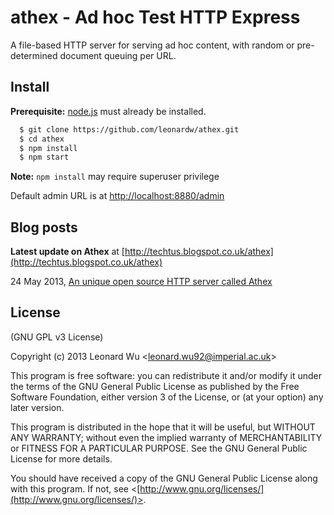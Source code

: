 # athex - Ad hoc Test HTTP Express

A file-based HTTP server for serving ad hoc content, with random or pre-determined
document queuing per URL.


## Install

**Prerequisite:** [node.js](http://nodejs.org/) must already be installed.

```sh
  $ git clone https://github.com/leonardw/athex.git
  $ cd athex
  $ npm install
  $ npm start
```

**Note:** `npm install` may require superuser privilege

Default admin URL is at [http://localhost:8880/admin](http://localhost:8880/admin)

## Blog posts
**Latest update on Athex** at [http://techtus.blogspot.co.uk/athex](http://techtus.blogspot.co.uk/athex)

24 May 2013, [An unique open source HTTP server called Athex](http://techtus.blogspot.co.uk/2013/05/a-unique-open-source-http-server-called.html)


## License
(GNU GPL v3 License)

Copyright (c) 2013 Leonard Wu <[leonard.wu92@imperial.ac.uk](mailto:leonard.wu92@imperial.ac.uk)>

This program is free software: you can redistribute it and/or modify
it under the terms of the GNU General Public License as published by
the Free Software Foundation, either version 3 of the License, or
(at your option) any later version.

This program is distributed in the hope that it will be useful,
but WITHOUT ANY WARRANTY; without even the implied warranty of
MERCHANTABILITY or FITNESS FOR A PARTICULAR PURPOSE.  See the
GNU General Public License for more details.

You should have received a copy of the GNU General Public License
along with this program.  If not, see <[http://www.gnu.org/licenses/](http://www.gnu.org/licenses/)>.
